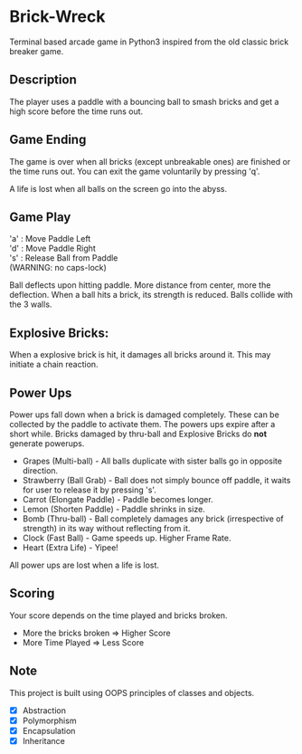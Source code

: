 # Brick-Wreck
Terminal based arcade game in Python3 inspired from the old classic brick breaker game.

## Description
The player uses a paddle with a bouncing ball to smash bricks and get a high score before the time runs out.

## Game Ending
The game is over when all bricks (except unbreakable ones) are finished or the time runs out.
You can exit the game voluntarily by pressing 'q'.

A life is lost when all balls on the screen go into the abyss.

## Game Play
'a' : Move Paddle Left  
'd' : Move Paddle Right  
's' : Release Ball from Paddle  
(WARNING: no caps-lock)

Ball deflects upon hitting paddle. More distance from center, more the deflection.
When a ball hits a brick, its strength is reduced.
Balls collide with the 3 walls.
 
## Explosive Bricks:
When a explosive brick is hit, it damages all bricks around it. This may initiate a chain reaction.

## Power Ups
Power ups fall down when a brick is damaged completely. These can be collected by the paddle to activate them.
The powers ups expire after a short while. Bricks damaged by thru-ball and Explosive Bricks do **not** generate powerups.

* Grapes (Multi-ball) - All balls duplicate with sister balls go in opposite direction.
* Strawberry (Ball Grab) - Ball does not simply bounce off paddle, it waits for user to release it by pressing 's'.
* Carrot (Elongate Paddle) - Paddle becomes longer.
* Lemon (Shorten Paddle) - Paddle shrinks in size.
* Bomb (Thru-ball) - Ball completely damages any brick (irrespective of strength) in its way without reflecting from it.
* Clock (Fast Ball) - Game speeds up. Higher Frame Rate.
* Heart (Extra Life) - Yipee!

All power ups are lost when a life is lost.

## Scoring
Your score depends on the time played and bricks broken.
 * More the bricks broken => Higher Score  
 * More Time Played => Less Score 

## Note
This project is built using OOPS principles of classes and objects.

- [x] Abstraction  
- [x] Polymorphism
- [x] Encapsulation
- [x] Inheritance